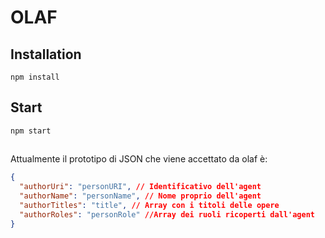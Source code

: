 # OLAF

## Installation
`npm install`

## Start
`npm start`


##

Attualmente il prototipo di JSON che viene accettato da olaf è:
```JSON
{
  "authorUri": "personURI", // Identificativo dell'agent
  "authorName": "personName", // Nome proprio dell'agent
  "authorTitles": "title", // Array con i titoli delle opere 
  "authorRoles": "personRole" //Array dei ruoli ricoperti dall'agent
}
```
